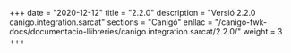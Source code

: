 +++
date        = "2020-12-12"
title       = "2.2.0"
description = "Versió 2.2.0 canigo.integration.sarcat"
sections    = "Canigó"
enllac		= "/canigo-fwk-docs/documentacio-llibreries/canigo.integration.sarcat/2.2.0/"
weight		= 3
+++

